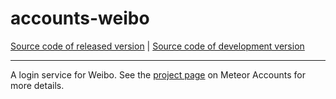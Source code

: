 # accounts-weibo
[Source code of released version](https://github.com/meteor/meteor/tree/master/packages/accounts-weibo) | [Source code of development version](https://github.com/meteor/meteor/tree/devel/packages/accounts-weibo)
***

A login service for Weibo. See the [project page](https://www.meteor.com/accounts) on Meteor Accounts for more details.